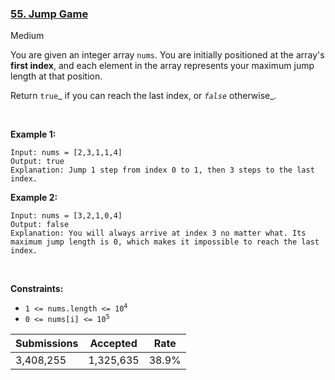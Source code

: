 ### [55. Jump Game](https://leetcode.com/problems/jump-game/)

Medium

You are given an integer array `` nums ``. You are initially positioned at the array's __first index__, and each element in the array represents your maximum jump length at that position.

Return `` true ``_ if you can reach the last index, or _`` false ``_ otherwise_.

 

<strong class="example">Example 1:</strong>

```
Input: nums = [2,3,1,1,4]
Output: true
Explanation: Jump 1 step from index 0 to 1, then 3 steps to the last index.
```

<strong class="example">Example 2:</strong>

```
Input: nums = [3,2,1,0,4]
Output: false
Explanation: You will always arrive at index 3 no matter what. Its maximum jump length is 0, which makes it impossible to reach the last index.
```

 

__Constraints:__

*   <code>1 <= nums.length <= 10<sup>4</sup></code>
*   <code>0 <= nums[i] <= 10<sup>5</sup></code>

| Submissions    | Accepted     | Rate   |
| -------------- | ------------ | ------ |
| 3,408,255 | 1,325,635 | 38.9% |